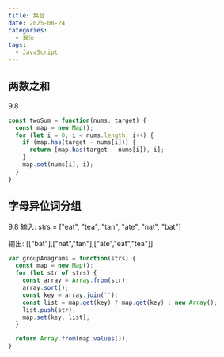 ```yaml
---
title: 集合
date: 2025-08-24
categories:
  - 算法
tags:
  - JavaScript
---
```


## 两数之和
9.8
```js
const twoSum = function(nums, target) {
  const map = new Map();
  for (let i = 0; i < nums.length; i++) {
    if (map.has(target - nums[i])) {
      return [map.has(target - nums[i]), i];
    }
    map.set(nums[i], i);
  }
}
```

## 字母异位词分组
9.8
输入: strs = ["eat", "tea", "tan", "ate", "nat", "bat"]

输出: [["bat"],["nat","tan"],["ate","eat","tea"]]

```js
var groupAnagrams = function(strs) {
  const map = new Map();
  for (let str of strs) {
    const array = Array.from(str);
    array.sort();
    const key = array.join('');
    const list = map.get(key) ? map.get(key) : new Array();
    list.push(str);
    map.set(key, list);
  }

  return Array.from(map.values());
}
```
